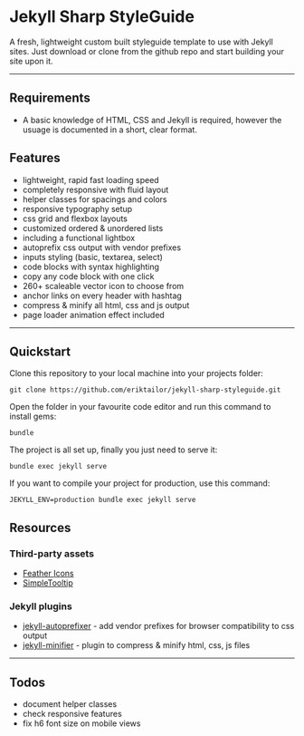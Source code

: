 # Jekyll Sharp StyleGuide

A fresh, lightweight custom built styleguide template to use with Jekyll sites. Just download or clone from the github repo and start building your site upon it.

---

## Requirements

- A basic knowledge of HTML, CSS and Jekyll is required, however the usuage is documented in a short, clear format.

## Features

- lightweight, rapid fast loading speed
- completely responsive with fluid layout
- helper classes for spacings and colors
- responsive typography setup
- css grid and flexbox layouts
- customized ordered & unordered lists
- including a functional lightbox
- autoprefix css output with vendor prefixes
- inputs styling (basic, textarea, select)
- code blocks with syntax highlighting
- copy any code block with one click
- 260+ scaleable vector icon to choose from
- anchor links on every header with hashtag
- compress & minify all html, css and js output
- page loader animation effect included

---

## Quickstart

Clone this repository to your local machine into your projects folder:

```shell
git clone https://github.com/eriktailor/jekyll-sharp-styleguide.git
```

Open the folder in your favourite code editor and run this command to install gems:

```shell
bundle
```

The project is all set up, finally you just need to serve it:

```shell
bundle exec jekyll serve
```

If you want to compile your project for production, use this command:

```shell
JEKYLL_ENV=production bundle exec jekyll serve
```

## Resources

### Third-party assets

- [Feather Icons](https://dropways.github.io/feathericons/)
- [SimpleTooltip](https://github.com/not-only-code/Simpletooltip)

### Jekyll plugins

- [jekyll-autoprefixer](https://github.com/vwochnik/jekyll-autoprefixer) - add vendor prefixes for browser compatibility to css output
- [jekyll-minifier](https://github.com/digitalsparky/jekyll-minifier) - plugin to compress & minify html, css, js files

---

## Todos

- document helper classes
- check responsive features
- fix h6 font size on mobile views

